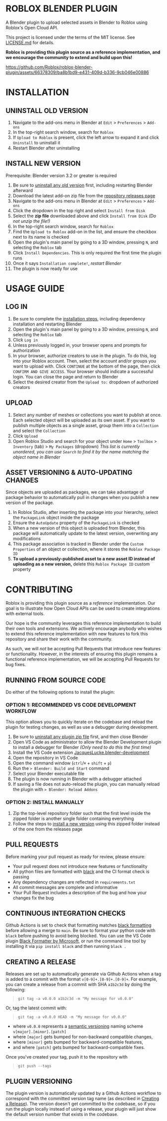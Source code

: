 # ROBLOX BLENDER PLUGIN
A Blender plugin to upload selected assets in Blender to Roblox using Roblox's Open Cloud API.

This project is licensed under the terms of the MIT license. See [LICENSE.md](https://github.com/Roblox/roblox-blender-plugin/blob/main/LICENSE.md) for details.

**Roblox is providing this plugin source as a reference implementation, and we encourage the community to extend and build upon this!**

https://github.com/Roblox/roblox-blender-plugin/assets/66378309/ba8b1bd9-e431-409d-b336-9cb046e00886

# INSTALLATION
## UNINSTALL OLD VERSION
1. Navigate to the add-ons menu in Blender at `Edit` > `Preferences` > `Add-ons`
2. In the top-right search window, search for `Roblox`
3. If `Upload to Roblox` is present, click the left arrow to expand it and click `Uninstall` to uninstall it
4. Restart Blender after uninstalling

## INSTALL NEW VERSION
Prerequisite: Blender version 3.2 or greater is required

1. Be sure to [uninstall any old version](#uninstall-old-version) first, including restarting Blender afterward
2. Download the latest add-on zip file from the [repository releases page](https://github.com/Roblox/roblox-blender-plugin/releases)
3. Navigate to the add-ons menu in Blender at `Edit` > `Preferences` > `Add-ons`
4. Click the dropdown in the top right and select `Install from Disk`
5. Select the **zip file** downloaded above and click `Install from Disk` _(Do not unzip the file!)_
6. In the top-right search window, search for `Roblox`
7. Find the `Upload to Roblox` add-on in the list, and ensure the checkbox next to its name is checked
8. Open the plugin's main panel by going to a 3D window, pressing `N`, and selecting the `Roblox` tab
9. Click `Install Dependencies`. This is only required the first time the plugin runs
10. Once it says `Installation complete!`, *restart Blender*
11. The plugin is now ready for use

# USAGE GUIDE
## LOG IN
1. Be sure to complete the [installation steps](#install-new-version), including dependency installation and restarting Blender
2. Open the plugin's main panel by going to a 3D window, pressing `N`, and selecting the `Roblox` tab
3. Click `Log in`
4. Unless previously logged in, your browser opens and prompts for authorization
5. In your browser, authorize creators to use in the plugin. To do this, log into your Roblox account. Then, select the account and/or groups you want to upload with. Click `CONTINUE` at the bottom of the page, then click `CONFIRM AND GIVE ACCESS`. Your browser should indicate a successful login. You can close the page and return to Blender
6. Select the desired creator from the `Upload to:` dropdown of authorized creators

## UPLOAD
1. Select any number of meshes or collections you want to publish at once. Each selected object will be uploaded as its own asset. If you want to publish multiple objects as a single asset, group them into a `Collection` and select the `Collection`
2. Click `Upload`
3. Open Roblox Studio and search for your object under `Home` > `Toolbox` > `Inventory` (tab) > `My Packages` (dropdown) _This list is currently unordered, you can use `Search` to find it by the name matching the object name in Blender_

## ASSET VERSIONING & AUTO-UPDATING CHANGES
Since objects are uploaded as packages, we can take advantage of package behavior to automatically pull in changes
when you publish a new version of the package.
1. In Roblox Studio, after inserting the package into your hierarchy, select the `PackageLink` object inside the package
2. Ensure the `AutoUpdate` property of the `PackageLink` is checked
3. When a new version of this object is uploaded from Blender, this package will automatically update to the latest version, overwriting any modifications
4. This package association is tracked in Blender under the `Custom Properties` of an object or collection, where it stores the `Roblox Package ID`
5. **To upload a previously-published asset to a new asset ID instead of uploading as a new version,** delete this `Roblox Package ID` custom property

# CONTRIBUTING
Roblox is providing this plugin source as a *reference* implementation. Our goal is to illustrate how Open Cloud APIs can be used to create integrations with external tools.

Our hope is the community leverages this reference implementation to build their own tools and extensions. We actively encourage anybody who wishes to extend this reference implementation with new features to fork this repository and share their work with the community.

As such, we will *not* be accepting Pull Requests that introduce new features or functionality. However, in the interests of ensuring this plugin remains a functional reference implementation, we will be accepting Pull Requests for bug fixes.


## RUNNING FROM SOURCE CODE
Do either of the following options to install the plugin:

### OPTION 1: RECOMMENDED VS CODE DEVELOPMENT WORKFLOW
This option allows you to quickly iterate on the codebase and reload the plugin for testing changes, as well as use a
debugger during development.
1. Be sure to [uninstall any plugin zip file](#uninstall-old-version) first, and then close Blender
2. Open VS Code as administrator to allow the Blender Development plugin to install a debugger for Blender _(Only need to do this the first time)_
3. Install the VS Code extension [JacquesLucke.blender-development](https://marketplace.visualstudio.com/items?itemName=JacquesLucke.blender-development)
4. Open the repository in VS Code
5. Open the command window (`ctrl`/`⌘` + `shift` + `p`)
6. Run the `> Blender: Build and Start` command 
7. Select your Blender executable file
8. The plugin is now running in Blender with a debugger attached
9. If saving a file does not auto-reload the plugin, you can manually reload the plugin with `> Blender: Reload Addons`

### OPTION 2: INSTALL MANUALLY
1. Zip the top-level repository folder such that the first level inside the zipped folder is another single folder containing everything
2. Follow the steps to [install a new version](#install-new-version) using this zipped folder instead of the one from the releases page

## PULL REQUESTS
Before marking your pull request as ready for review, please ensure:
- Your pull request does not introduce new features or functionality
- All python files are formatted with [black](https://pypi.org/project/black/) and the CI format check is passing
- Any dependency changes are reflected in `requirements.txt`
- All commit messages are complete and informative
- Your Pull Request includes a description of the bug and how your changes fix the bug

## CONTINUOUS INTEGRATION CHECKS
Github Actions is set to check that formatting matches [black formatting](https://black.readthedocs.io/en/stable/index.html) before allowing a merge to `main`. Be sure to format your python code with `black` before pushing to avoid being blocked. You can use the VS Code plugin [Black Formatter by Microsoft](https://marketplace.visualstudio.com/items?itemName=ms-python.black-formatter), or run the command line tool by installing it via `pip install black` and then running `black .`

## CREATING A RELEASE
Releases are set up to automatically generate via Github Actions when a tag is added to a commit with the format `v[0-9]+.[0-9]+.[0-9]+`. For example, you can create a release from a commit with SHA `a1b2c3d` by doing the following:

> `git tag -a v0.0.0 a1b2c3d -m "My message for v0.0.0"`

Or, tag the latest commit with:

> `git tag -a v0.0.0 HEAD -m "My message for v0.0.0"`

- where `v0.0.0` represents a [semantic versioning](https://semver.org/) naming scheme `v[major].[minor].[patch]`
- where `[major]` gets bumped for non-backward compatible changes,
- where `[minor]` gets bumped for backward-compatible features,
- and where `[patch]` gets bumped for backward-compatible fixes.

Once you've created your tag, push it to the repository with
> `git push --tags`

## PLUGIN VERSIONING
The plugin version is automatically updated by a Github Actions workflow to correspond with the committed version tag name (as described in [Creating a Release](#creating-a-release)).
The version doesn't get committed to the codebase, so if you run the plugin locally instead of using a release, your plugin will just show the default version number that exists in the codebase.

